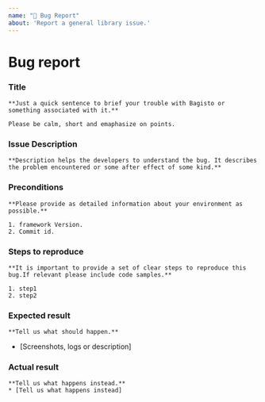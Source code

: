 ```yaml
---
name: "🐛 Bug Report"
about: 'Report a general library issue.'
---
```


# Bug report

### Title
    **Just a quick sentence to brief your trouble with Bagisto or something associated with it.**

    Please be calm, short and emaphasize on points.

### Issue Description
    **Description helps the developers to understand the bug. It describes the problem encountered or some after effect of some kind.**

### Preconditions
    **Please provide as detailed information about your environment as possible.**

    1. framework Version.
    2. Commit id.

### Steps to reproduce
    **It is important to provide a set of clear steps to reproduce this bug.If relevant please include code samples.**

    1. step1
    2. step2

### Expected result
    **Tell us what should happen.**
*    [Screenshots, logs or description]

### Actual result
    **Tell us what happens instead.**
    * [Tell us what happens instead]